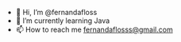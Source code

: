 - 👋 Hi, I’m @fernandafloss
- 🌱 I’m currently learning Java
- 📫 How to reach me fernandaflosss@gmail.com
